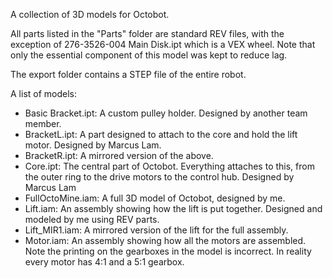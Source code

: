 A collection of 3D models for Octobot. 

All parts listed in the "Parts" folder are standard REV files, with the exception of 276-3526-004 Main Disk.ipt which is a VEX wheel. Note that only the essential component of this model was kept to reduce lag. 

The export folder contains a STEP file of the entire robot. 

A list of models:
- Basic Bracket.ipt: A custom pulley holder. Designed by another team member. 
- BracketL.ipt: A part designed to attach to the core and hold the lift motor. Designed by Marcus Lam. 
- BracketR.ipt: A mirrored version of the above.
- Core.ipt: The central part of Octobot. Everything attaches to this, from the outer ring to the drive motors to the control hub. Designed by Marcus Lam
- FullOctoMine.iam: A full 3D model of Octobot, designed by me. 
- Lift.iam: An assembly showing how the lift is put together. Designed and modeled by me using REV parts.
- Lift_MIR1.iam: A mirrored version of the lift for the full assembly.
- Motor.iam: An assembly showing how all the motors are assembled. Note the printing on the gearboxes in the model is incorrect. In reality every motor has 4:1 and a 5:1 gearbox.
